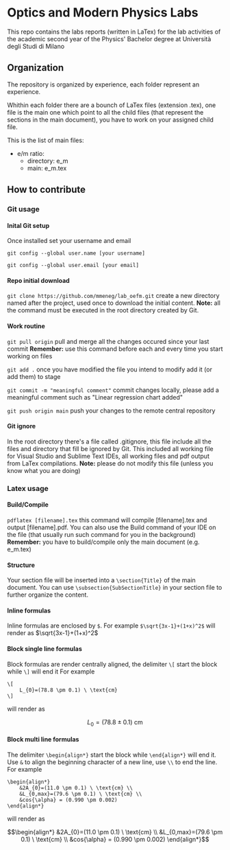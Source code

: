 # Optics and Modern Physics Labs
This repo contains the labs reports (written in LaTex) for the lab activities
of the academic second year of the Physics' Bachelor degree at Università degli Studi di Milano

## Organization
The repository is organized by experience, each folder represent an experience. 

Whithin each folder there are a bounch of LaTex files (extension .tex), one file is the main one
which point to all the child files (that represent the sections in the main document),
you have to work on your assigned child file.

This is the list of main files:
- e/m ratio:
	- directory: e_m
	- main: e_m.tex

## How to contribute

### Git usage

#### Inital Git setup
Once installed set your username and email

`git config --global user.name [your username]`

`git config --global user.email [your email]`

#### Repo initial download
`git clone https://github.com/mmeneg/lab_oefm.git` 
create a new directory named after the project, used once to download the initial content.
**Note:** all the command must be executed in the root directory created by Git.

#### Work routine
`git pull origin` 
pull and merge all the changes occured since your last commit
**Remember:** use this command before each and every time you start working on files

`git add .` 
once you have modified the file you intend to modify add it (or add them) to stage

`git commit -m "meaningful comment"` 
commit changes locally, please add a meaningful comment such as "Linear regression chart added"

`git push origin main` 
push your changes to the remote central repository

#### Git ignore
In the root directory there's a file called .gitignore, this file include all the files and directory 
that fill be ignored by Git. 
This included all working file for Visual Studio and Sublime Text IDEs, all working files and pdf output
from LaTex compilations.
**Note:** please do not modify this file (unless you know what you are doing)

### Latex usage
#### Build/Compile
`pdflatex [filename].tex` 
this command will compile [filename].tex and output [filename].pdf. 
You can also use the Build command of your IDE on the file (that usually run such command for you in the background)
**Remember:** you have to build/compile only the main document (e.g. e_m.tex)

#### Structure
Your section file will be inserted into a `\section{Title}` of the main document. 
You can use `\subsection{SubSectionTitle}` in your section file to further organize the content.

#### Inline formulas
Inline formulas are enclosed by `$`. 
For example `$\sqrt{3x-1}+(1+x)^2$` will render as $\sqrt{3x-1}+(1+x)^2$

#### Block single line formulas
Block formulas are render centrally aligned, the delimiter `\[` start the block while `\]` will end it 
For example
```
\[
    L_{0}=(78.8 \pm 0.1) \ \text{cm}
\]
```
will render as 
```math
L_{0}=(78.8 \pm 0.1) \ \text{cm}
```

#### Block multi line formulas
The delimiter `\begin{align*}` start the block while `\end{align*}` will end it. 
Use `&` to align the beginning character of a new line, use `\\` to end the line. 
For example
```
\begin{align*}
    &2A_{0}=(11.0 \pm 0.1) \ \text{cm} \\
    &L_{0,max}=(79.6 \pm 0.1) \ \text{cm} \\
    &cos{\alpha} = (0.990 \pm 0.002)
\end{align*}
```
will render as 
```math
\begin{align*} &2A_{0}=(11.0 \pm 0.1) \ \text{cm} \\ &L_{0,max}=(79.6 \pm 0.1) \ \text{cm} \\ &cos{\alpha} = (0.990 \pm 0.002) \end{align*}
```

